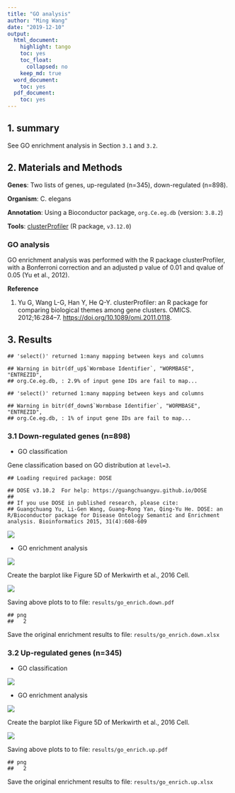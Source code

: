 ```yaml
---
title: "GO analysis"
author: "Ming Wang"
date: "2019-12-10"
output:
  html_document:
    highlight: tango
    toc: yes
    toc_float:
      collapsed: no
    keep_md: true
  word_document:
    toc: yes
  pdf_document:
    toc: yes
---
```


## 1. summary

See GO enrichment analysis in Section `3.1` and `3.2`.


## 2. Materials and Methods

**Genes**: Two lists of genes, up-regulated (n=345), down-regulated (n=898).

**Organism**: C. elegans 

**Annotation**: Using a Bioconductor package, `org.Ce.eg.db` (version: `3.8.2`)

**Tools**: [clusterProfiler](https://www.ncbi.nlm.nih.gov/pmc/articles/PMC3339379/) (R package, `v3.12.0`)


### GO analysis


GO enrichment analysis was performed with the R package clusterProfiler, with a Bonferroni correction and an adjusted p value of 0.01 and qvalue of 0.05 (Yu et al., 2012).

**Reference**

1. Yu G, Wang L-G, Han Y, He Q-Y. clusterProfiler: an R package for comparing biological themes among gene clusters. OMICS. 2012;16:284–7. https://doi.org/10.1089/omi.2011.0118.


## 3. Results



```
## 'select()' returned 1:many mapping between keys and columns
```

```
## Warning in bitr(df_up$`Wormbase Identifier`, "WORMBASE", "ENTREZID",
## org.Ce.eg.db, : 2.9% of input gene IDs are fail to map...
```

```
## 'select()' returned 1:many mapping between keys and columns
```

```
## Warning in bitr(df_down$`Wormbase Identifier`, "WORMBASE", "ENTREZID",
## org.Ce.eg.db, : 1% of input gene IDs are fail to map...
```


### 3.1 Down-regulated genes (n=898) 

+ GO classification

Gene classification based on GO distribution at `level=3`. 


```
## Loading required package: DOSE
```

```
## DOSE v3.10.2  For help: https://guangchuangyu.github.io/DOSE
## 
## If you use DOSE in published research, please cite:
## Guangchuang Yu, Li-Gen Wang, Guang-Rong Yan, Qing-Yu He. DOSE: an R/Bioconductor package for Disease Ontology Semantic and Enrichment analysis. Bioinformatics 2015, 31(4):608-609
```

![](wxy_go_results_files/figure-html/unnamed-chunk-2-1.png)<!-- -->

+ GO enrichment analysis

![](wxy_go_results_files/figure-html/unnamed-chunk-3-1.png)<!-- -->

Create the barplot like Figure 5D of Merkwirth et al., 2016 Cell.

![](wxy_go_results_files/figure-html/unnamed-chunk-4-1.png)<!-- -->

Saving above plots to to file: `results/go_enrich.down.pdf`


```
## png 
##   2
```

Save the original enrichment results to file: `results/go_enrich.down.xlsx`



### 3.2 Up-regulated genes (n=345) 

+ GO classification

![](wxy_go_results_files/figure-html/unnamed-chunk-7-1.png)<!-- -->

+ GO enrichment analysis

![](wxy_go_results_files/figure-html/unnamed-chunk-8-1.png)<!-- -->

Create the barplot like Figure 5D of Merkwirth et al., 2016 Cell.

![](wxy_go_results_files/figure-html/unnamed-chunk-9-1.png)<!-- -->

Saving above plots to to file: `results/go_enrich.up.pdf`


```
## png 
##   2
```



Save the original enrichment results to file: `results/go_enrich.up.xlsx`




